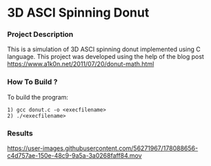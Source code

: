 # 3D ASCI Spinning Donut

### Project Description
This is a simulation of 3D ASCI spinning donut implemented using C language. This project was developed using the help of the blog post https://www.a1k0n.net/2011/07/20/donut-math.html
      
### How To Build ?

To build the program: 

	1) gcc donut.c -o <execfilename>
	2) ./<execfilename>
	
### Results



https://user-images.githubusercontent.com/56271967/178088656-c4d757ae-150e-48c9-9a5a-3a0268faff84.mov

